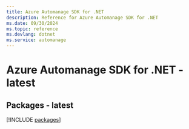 ```yaml
---
title: Azure Automanage SDK for .NET
description: Reference for Azure Automanage SDK for .NET
ms.date: 09/30/2024
ms.topic: reference
ms.devlang: dotnet
ms.service: automanage
---
```

# Azure Automanage SDK for .NET - latest
## Packages - latest
[!INCLUDE [packages](automanage-index.md)]